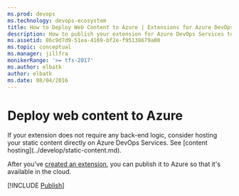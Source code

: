 ```yaml
---
ms.prod: devops
ms.technology: devops-ecosystem
title: How to Deploy Web Content to Azure | Extensions for Azure DevOps Services
description: How to publish your extension for Azure DevOps Services to a Microsoft Azure web site.
ms.assetid: 86c9d7d9-51ea-4169-bf2e-f95138679a00
ms.topic: conceptual
ms.manager: jillfra
monikerRange: '>= tfs-2017'
ms.author: elbatk
author: elbatk
ms.date: 08/04/2016
---
```


# Deploy web content to Azure

<div class="alert alert-info">
	If your extension does not require any back-end logic, consider hosting your static content directly on Azure DevOps Services. See [content hosting](../develop/static-content.md).
</div>

After you've [created an extension](../get-started/node.md), you can publish it to Azure so that it's available in the cloud.

[!INCLUDE [Publish](../_shared/procedures/publish-azure.md)]
